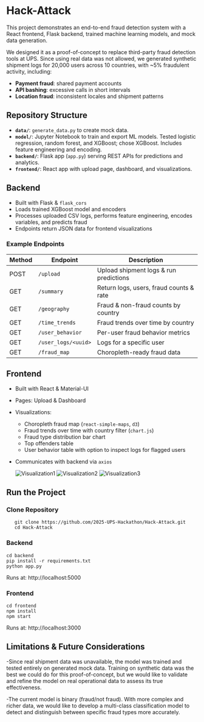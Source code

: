 # Hack-Attack

This project demonstrates an end-to-end fraud detection system with a React frontend, Flask backend, trained machine learning models, and mock data generation.

We designed it as a proof-of-concept to replace third-party fraud detection tools at UPS. Since using real data was not allowed, we generated synthetic shipment logs for 20,000 users across 10 countries, with ~5% fraudulent activity, including:
- **Payment fraud**: shared payment accounts
- **API bashing**: excessive calls in short intervals
- **Location fraud**: inconsistent locales and shipment patterns

## Repository Structure

- **`data/`**: `generate_data.py` to create mock data.
- **`model/`**: Jupyter Notebook to train and export ML models. Tested logistic regression, random forest, and XGBoost; chose XGBoost. Includes feature engineering and encoding.
- **`backend/`**: Flask app (`app.py`) serving REST APIs for predictions and analytics.
- **`frontend/`**: React app with upload page, dashboard, and visualizations.

## Backend
- Built with Flask & `flask_cors`
- Loads trained XGBoost model and encoders
- Processes uploaded CSV logs, performs feature engineering, encodes variables, and predicts fraud
- Endpoints return JSON data for frontend visualizations


### Example Endpoints

| Method | Endpoint             | Description |
|--------|----------------------|-------------|
| POST   | `/upload`           | Upload shipment logs & run predictions |
| GET    | `/summary`          | Return logs, users, fraud counts & rate |
| GET    | `/geography`        | Fraud & non-fraud counts by country |
| GET    | `/time_trends`      | Fraud trends over time by country |
| GET    | `/user_behavior`    | Per-user fraud behavior metrics |
| GET    | `/user_logs/<uuid>` | Logs for a specific user |
| GET    | `/fraud_map`        | Choropleth-ready fraud data |

## Frontend
- Built with React & Material-UI
- Pages: Upload & Dashboard
- Visualizations:
  - Choropleth fraud map (`react-simple-maps`, `d3`)
  - Fraud trends over time with country filter (`chart.js`)
  - Fraud type distribution bar chart
  - Top offenders table
  - User behavior table with option to inspect logs for flagged users
- Communicates with backend via `axios`

  ![Visualization1](Visualization1.png)
  ![Visualization2](Visualization2.png)
  ![Visualization3](Visualization3.png)

## Run the Project

### Clone Repository
```
   git clone https://github.com/2025-UPS-Hackathon/Hack-Attack.git
   cd Hack-Attack
```

### Backend

```
cd backend
pip install -r requirements.txt
python app.py
```
Runs at: http://localhost:5000

### Frontend
```
cd frontend
npm install
npm start
```

Runs at: http://localhost:3000




## Limitations & Future Considerations
-Since real shipment data was unavailable, the model was trained and tested entirely on generated mock data. Training on synthetic data was the best we could do for this proof-of-concept, but we would like to validate and refine the model on real operational data to assess its true effectiveness.

-The current model is binary (fraud/not fraud). With more complex and richer data, we would like to develop a multi-class classification model to detect and distinguish between specific fraud types more accurately.
